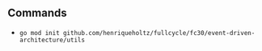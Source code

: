 ## Commands

- `go mod init github.com/henriqueholtz/fullcycle/fc30/event-driven-architecture/utils`
